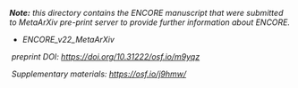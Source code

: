 ***Note:** this directory contains the ENCORE manuscript that were submitted to MetaArXiv pre-print server to provide further information about ENCORE.*  

* *ENCORE_v22_MetaArXiv*

​	*preprint DOI: https://doi.org/10.31222/osf.io/m9yqz*

​	*Supplementary materials: https://osf.io/j9hmw/*

​	

